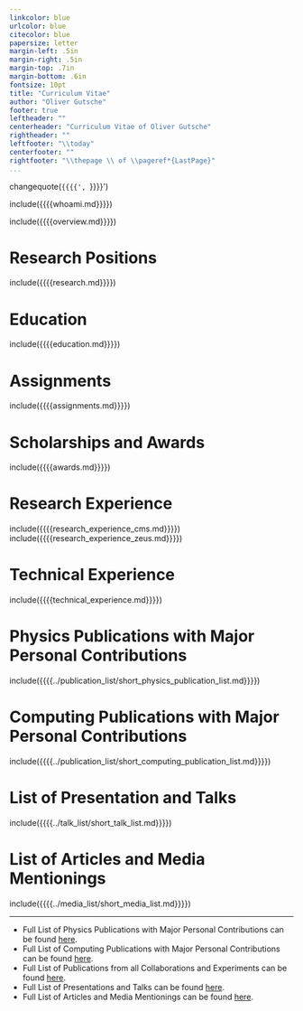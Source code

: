 ```yaml
---
linkcolor: blue
urlcolor: blue
citecolor: blue
papersize: letter
margin-left: .5in
margin-right: .5in
margin-top: .7in
margin-bottom: .6in
fontsize: 10pt
title: "Curriculum Vitae"
author: "Oliver Gutsche"
footer: true
leftheader: ""
centerheader: "Curriculum Vitae of Oliver Gutsche"
rightheader: ""
leftfooter: "\\today"
centerfooter: ""
rightfooter: "\\thepage \\ of \\pageref*{LastPage}"
...
```


changequote(`{{{{', `}}}}')

include({{{{whoami.md}}}})

include({{{{overview.md}}}})

# Research Positions
include({{{{research.md}}}})

# Education
include({{{{education.md}}}})

# Assignments
include({{{{assignments.md}}}})

# Scholarships and Awards
include({{{{awards.md}}}})

# Research Experience
include({{{{research_experience_cms.md}}}})
include({{{{research_experience_zeus.md}}}})

# Technical Experience
include({{{{technical_experience.md}}}})

# Physics Publications with Major Personal Contributions
include({{{{../publication_list/short_physics_publication_list.md}}}})

# Computing Publications with Major Personal Contributions
include({{{{../publication_list/short_computing_publication_list.md}}}})

# List of Presentation and Talks
include({{{{../talk_list/short_talk_list.md}}}})

# List of Articles and Media Mentionings
include({{{{../media_list/short_media_list.md}}}})

----------

* Full List of Physics Publications with Major Personal Contributions can be found [here](https://github.com/gutsche/ForThePublic/raw/master/publication_list/physics_publication_list.pdf).
* Full List of Computing Publications with Major Personal Contributions can be found [here](https://github.com/gutsche/ForThePublic/raw/master/publication_list/computing_publication_list.pdf).
* Full List of Publications from all Collaborations and Experiments can be found [here](https://github.com/gutsche/ForThePublic/raw/master/publication_list/experiment_publication_list.pdf).
* Full List of Presentations and Talks can be found [here](https://github.com/gutsche/ForThePublic/raw/master/talk_list/talk_list.pdf).
* Full List of Articles and Media Mentionings can be found [here](https://github.com/gutsche/ForThePublic/raw/master/media_list/media_list.pdf).
